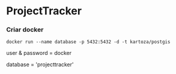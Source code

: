 # ProjectTracker

### Criar docker

`docker run --name database -p 5432:5432 -d -t kartoza/postgis`

user & password = docker

database = 'projecttracker'
